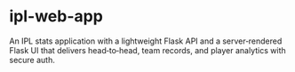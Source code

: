 # ipl-web-app
An IPL stats application with a lightweight Flask API and a server‑rendered Flask UI that delivers head‑to‑head, team records, and player analytics with secure auth.
